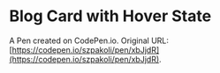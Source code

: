 # Blog Card with Hover State

A Pen created on CodePen.io. Original URL: [https://codepen.io/szpakoli/pen/xbJjdR](https://codepen.io/szpakoli/pen/xbJjdR).

